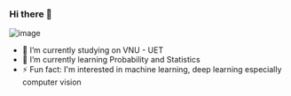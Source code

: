 ### Hi there 👋

<!--
**hoangpanda/hoangpanda** is a ✨ _special_ ✨ repository because its `README.md` (this file) appears on your GitHub profile.

Here are some ideas to get you started:

- 🔭 I’m currently working on ...
- 🌱 I’m currently learning ...
- 👯 I’m looking to collaborate on ...
- 🤔 I’m looking for help with ...
- 💬 Ask me about ...
- 📫 How to reach me: ...
- 😄 Pronouns: ...
- ⚡ Fun fact: ...
-->

![image](https://github.com/hoangpanda/hoangpanda/assets/75479950/7e47818c-8f03-4c33-821b-4d3d2ca88066)


- 🔭 I’m currently studying on VNU - UET
- 🌱 I’m currently learning Probability and Statistics
- ⚡ Fun fact: I'm interested in machine learning, deep learning especially computer vision
